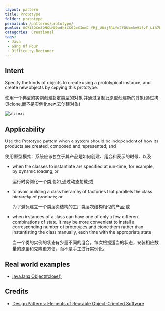 ```yaml
---
layout: pattern
title: Prototype
folder: prototype
permalink: /patterns/prototype/
pumlid: HSV13OCm30NGLM00udktCS62eCInxE-YRj_UUdjlRLfx7fBUbmkmU14vF-Lik7BF4AzJ8OfIvw3Mys6mqyrltWw9Tkfc38XhqE3uWSmd9Zuc9AZ_bVHHB4V_0W00
categories: Creational
tags: 
 - Java
 - Gang Of Four
 - Difficulty-Beginner
---
```


## Intent
Specify the kinds of objects to create using a prototypical
instance, and create new objects by copying this prototype.

使用一个典型的实例创建指定类型的对象,并通过复制此原型创建新的对象(通过拷贝clone,而不是实例化new,去创建对象)


![alt text](./etc/prototype_1.png "Prototype")

## Applicability
Use the Prototype pattern when a system should be independent of how its products are created, composed and represented; and

使用原型模式：系统应该独立于其产品是如何创建、组合和表示的时候，以及

* when the classes to instantiate are specified at run-time, for example, by dynamic loading; or

    运行时实例化一个类,例如,通过动态加载;或

* to avoid building a class hierarchy of factories that parallels the class hierarchy of products; or

    为了避免建立一个类层次结构的工厂类层次结构相似的产品;或

* when instances of a class can have one of only a few different combinations of state. It may be more convenient to install a corresponding number of prototypes and clone them rather than instantiating the class manually, each time with the appropriate state

    当一个类的实例的状态有少量不同的组合。每次根据适当的状态，安装相应数量的原型和克隆更方便，而不是手工进行实例化。

## Real world examples

* [java.lang.Object#clone()](http://docs.oracle.com/javase/8/docs/api/java/lang/Object.html#clone%28%29)

## Credits

* [Design Patterns: Elements of Reusable Object-Oriented Software](http://www.amazon.com/Design-Patterns-Elements-Reusable-Object-Oriented/dp/0201633612)
